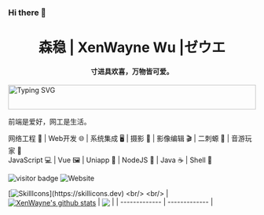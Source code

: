 ### Hi there 👋

<h1 align="center">森稳 | XenWayne Wu |ゼウエ </h1>
<h4 align="center">寸进具欢喜，万物皆可爱。</h4>
<a href="https://xenwayne.top/" target="_blank">
    <img style="width: 100%;height:50px;" src="https://readme-typing-svg.herokuapp.com/?lines=console.log(%22Hello%2C%20World!%22);Hello,World!&center=true&size=27" alt="Typing SVG">
</a>
  
前端是爱好，网工是生活。  

网络工程 🔌 | Web开发 🌐 | 系统集成 🖥️ |  摄影 📸 | 影像编辑 🎬 | 二刺螈 💫 |  音游玩家 🎵  
JavaScript 💻 | Vue 🖼️ | Uniapp 📱 | NodeJS 🚀 | Java ☕ | Shell 🐚

![visitor badge](https://visitor-badge.imlete.cn/?id=github.XenWayne&type=pv&style=for-the-badge&color=%2339C5BB)
![Website](https://img.shields.io/website?url=https%3A%2F%2Fxenwayne.top&up_color=%2339C5BB&style=for-the-badge&label=xenwayne.top)


  
[![SkillIcons](https://skillicons.dev/icons?i=js,html,css,jquery,bootstrap,nodejs,vue,vite,ts,pnpm,md,nginx,mongodb,mysql,ubuntu,arch,debian,linux,windows,docker,php,java,c,ps,pr,au,ai,vscode,idea,cloudflare,github,git,)](https://skillicons.dev)
<br/>
<br/>
| <a href="https://github.com/anuraghazra/github-readme-stats"><img align="center" src="https://github-readme-stats.vercel.app/api?username=XenWayne&show_icons=true&include_all_commits=true&theme=vue&hide_border=true" alt="XenWayne's github stats" /></a> | <a href="https://github.com/anuraghazra/github-readme-stats"><img align="center" src="https://github-readme-stats.vercel.app/api/top-langs/?username=XenWayne&layout=compact&theme=vue&hide_border=true" /></a> |
| ------------- | ------------- |

<!--
**XenWayne/XenWayne** is a ✨ _special_ ✨ repository because its `README.md` (this file) appears on your GitHub profile.

Here are some ideas to get you started:

- 🔭 I’m currently working on ...
- 🌱 I’m currently learning ...
- 👯 I’m looking to collaborate on ...
- 🤔 I’m looking for help with ...
- 💬 Ask me about ...
- 📫 How to reach me: ...
- 😄 Pronouns: ...
- ⚡ Fun fact: ...
-->
